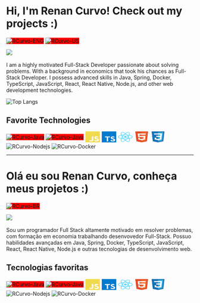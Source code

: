 # Hi, I'm Renan Curvo! Check out my projects :)
<img align="center" style="background-color:red" alt="RCurvo-ENG" height="30" width="40" src="https://flagicons.lipis.dev/flags/4x3/gb.svg" /> <img align="center" style="background-color:red" alt="RCurvo-US" height="30" width="40" src="https://flagicons.lipis.dev/flags/4x3/us.svg" />

<a href="https://www.linkedin.com/in/renan-curvo" target="_blank"><img src="https://img.shields.io/badge/-LinkedIn-%230077B5?style=for-the-badge&logo=linkedin&logoColor=white" target="_blank"></a> 



I am a highly motivated Full-Stack Developer passionate about solving problems. With a background in economics that took his chances as Full-Stack Developer. I possess advanced skills in Java, Spring, Docker, TypeScript, JavaScript, React, React Native, Node.js, and other web development technologies.

![Top Langs](https://github-readme-stats-git-masterrstaa-rickstaa.vercel.app/api/top-langs/?username=RCurvo&layout=compact&bg_color=66000000&border_color=edeef0&title_color=b07113&text_color=FFF)

## Favorite Technologies
<div style="display: inline_block">
<img align="center" style="background-color:red" alt="RCurvo-Java" height="30" width="40" src="https://cdn.jsdelivr.net/gh/devicons/devicon/icons/java/java-original.svg" />
  <img align="center" style="background-color:red" alt="RCurvo-Java" height="30" width="40" src="https://cdn.jsdelivr.net/gh/devicons/devicon/icons/spring/spring-original.svg" />
  <img align="center" alt="RCurvo-Js" height="30" width="40" src="https://raw.githubusercontent.com/devicons/devicon/master/icons/javascript/javascript-plain.svg">
  <img align="center" alt="RCurvo-Ts" height="30" width="40" src="https://raw.githubusercontent.com/devicons/devicon/master/icons/typescript/typescript-plain.svg">
  <img align="center" alt="RCurvo-React" height="30" width="40" src="https://raw.githubusercontent.com/devicons/devicon/master/icons/react/react-original.svg">
  <img align="center" alt="RCurvo-HTML" height="30" width="40" src="https://raw.githubusercontent.com/devicons/devicon/master/icons/html5/html5-original.svg">
  <img align="center" alt="RCurvo-CSS" height="30" width="40" src="https://raw.githubusercontent.com/devicons/devicon/master/icons/css3/css3-original.svg">
  <img align="center" alt="RCurvo-Nodejs" height="30" width="40" src="https://cdn.jsdelivr.net/gh/devicons/devicon/icons/nodejs/nodejs-original.svg" />
  <img align="center" alt="RCurvo-Docker" height="30" width="40" src="https://cdn.jsdelivr.net/gh/devicons/devicon/icons/docker/docker-plain.svg" />
</div>

-------------------------------------------------------------------------------------------------------------------------------------------------------------------------------------

# Olá eu sou Renan Curvo, conheça meus projetos :)
<img align="center" style="background-color:red" alt="RCurvo-BR" height="30" width="40" src="https://flagicons.lipis.dev/flags/4x3/br.svg" />

<a href="https://www.linkedin.com/in/renan-curvo" target="_blank"><img src="https://img.shields.io/badge/-LinkedIn-%230077B5?style=for-the-badge&logo=linkedin&logoColor=white" target="_blank"></a> 

Sou um programador Full Stack altamente motivado em resolver problemas, com formação em economia trabalhando desenvovedor Full-Stack. Possuo habilidades avançadas em Java, Spring, Docker, TypeScript, JavaScript, React, React Native, Node.js e outras tecnologias de desenvolvimento web.


## Tecnologias favoritas
<div style="display: inline_block">
<img align="center" style="background-color:red" alt="RCurvo-Java" height="30" width="40" src="https://cdn.jsdelivr.net/gh/devicons/devicon/icons/java/java-original.svg" />
  <img align="center" style="background-color:red" alt="RCurvo-Java" height="30" width="40" src="https://cdn.jsdelivr.net/gh/devicons/devicon/icons/spring/spring-original.svg" />
  <img align="center" alt="RCurvo-Js" height="30" width="40" src="https://raw.githubusercontent.com/devicons/devicon/master/icons/javascript/javascript-plain.svg">
  <img align="center" alt="RCurvo-Ts" height="30" width="40" src="https://raw.githubusercontent.com/devicons/devicon/master/icons/typescript/typescript-plain.svg">
  <img align="center" alt="RCurvo-React" height="30" width="40" src="https://raw.githubusercontent.com/devicons/devicon/master/icons/react/react-original.svg">
  <img align="center" alt="RCurvo-HTML" height="30" width="40" src="https://raw.githubusercontent.com/devicons/devicon/master/icons/html5/html5-original.svg">
  <img align="center" alt="RCurvo-CSS" height="30" width="40" src="https://raw.githubusercontent.com/devicons/devicon/master/icons/css3/css3-original.svg">
  <img align="center" alt="RCurvo-Nodejs" height="30" width="40" src="https://cdn.jsdelivr.net/gh/devicons/devicon/icons/nodejs/nodejs-original.svg" />
  <img align="center" alt="RCurvo-Docker" height="30" width="40" src="https://cdn.jsdelivr.net/gh/devicons/devicon/icons/docker/docker-plain.svg" />
</div>




